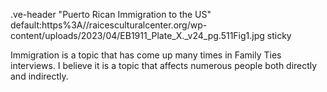 .ve-header "Puerto Rican Immigration to the US" default:https%3A//raicesculturalcenter.org/wp-content/uploads/2023/04/EB1911_Plate_X._v24_pg.511Fig1.jpg sticky 

Immigration is a topic that has come up many times in Family Ties interviews. I believe it is a topic that affects numerous people both directly and indirectly. 